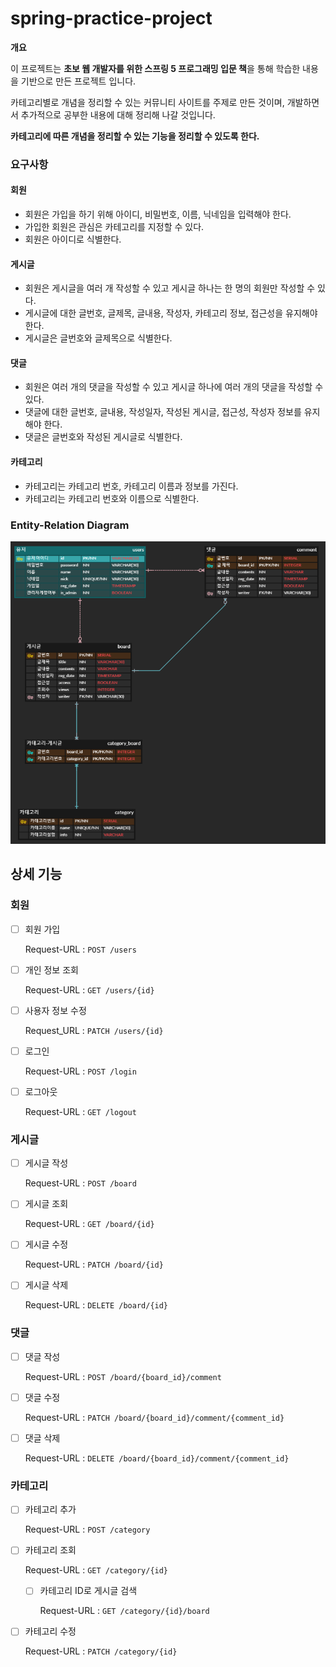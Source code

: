 # spring-practice-project



**개요**

이 프로젝트는 **초보 웹 개발자를 위한 스프링 5 프로그래밍 입문 책**을 통해 학습한 내용을 기반으로 만든 프로젝트 입니다.

카테고리별로 개념을 정리할 수 있는 커뮤니티 사이트를 주제로 만든 것이며, 개발하면서 추가적으로 공부한 내용에 대해 정리해 나갈 것입니다.



**카테고리에 따른 개념을 정리할 수 있는 기능을 정리할 수 있도록 한다.**



### 요구사항

#### 회원

- 회원은 가입을 하기 위해 아이디, 비밀번호, 이름, 닉네임을 입력해야 한다.
- 가입한 회원은 관심은 카테고리를 지정할 수 있다.
- 회원은 아이디로 식별한다.



#### 게시글

- 회원은 게시글을 여러 개 작성할 수 있고 게시글 하나는 한 명의 회원만 작성할 수 있다.
- 게시글에 대한 글번호, 글제목, 글내용, 작성자, 카테고리 정보, 접근성을 유지해야 한다.
- 게시글은 글번호와 글제목으로 식별한다.



#### 댓글

- 회원은 여러 개의 댓글을 작성할 수 있고 게시글 하나에 여러 개의 댓글을 작성할 수 있다.
- 댓글에 대한 글번호, 글내용, 작성일자, 작성된 게시글, 접근성, 작성자 정보를 유지해야 한다.
- 댓글은 글번호와 작성된 게시글로 식별한다.



#### 카테고리

- 카테고리는 카테고리 번호, 카테고리 이름과 정보를 가진다.
- 카테고리는 카테고리 번호와 이름으로 식별한다.



### Entity-Relation Diagram

<img src="./img/ERD.PNG">



## 상세 기능



### 회원

- [ ] 회원 가입

  Request-URL : `POST /users`



- [ ] 개인 정보 조회

  Request-URL : `GET /users/{id}`
  
  
  
- [ ] 사용자 정보 수정

  Request_URL : `PATCH /users/{id}`



- [ ] 로그인

  Request-URL : `POST /login`



- [ ] 로그아웃

  Request-URL : `GET /logout`



### 게시글

- [ ] 게시글 작성

  Request-URL : `POST /board`

  

- [ ] 게시글 조회

  Request-URL : `GET /board/{id}`



- [ ] 게시글 수정

  Request-URL : `PATCH /board/{id}`



- [ ] 게시글 삭제

  Request-URL : `DELETE /board/{id}`

  

### 댓글

- [ ] 댓글 작성

  Request-URL : `POST /board/{board_id}/comment`

  

- [ ] 댓글 수정

  Request-URL : `PATCH /board/{board_id}/comment/{comment_id}`

  

- [ ] 댓글 삭제

  Request-URL : `DELETE /board/{board_id}/comment/{comment_id}`



### 카테고리

- [ ] 카테고리 추가

  Request-URL : `POST /category`
  
  
  
- [ ] 카테고리 조회

  Request-URL : `GET /category/{id}`

  

  - [ ] 카테고리 ID로 게시글 검색

    Request-URL : `GET /category/{id}/board`

    

- [ ] 카테고리 수정

  Request-URL : `PATCH /category/{id}`